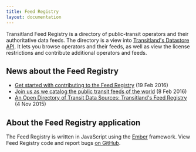```yaml
---
title: Feed Registry
layout: documentation
---
```


Transitland Feed Registry is a directory of public-transit operators and their authoritative data feeds. The directory is a view into [Transitland's Datastore API](/documentation/datastore/). It lets you browse operators and their feeds, as well as view the license restrictions and contribute additional operators and feeds.

## News about the Feed Registry

<ul class="all-links">
  <li><a href="/news/2016/02/19/get-started-add-feeds.html">Get started with contributing to the Feed Registry</a> (19 Feb 2016)</li>
  <li><a href="/news/2016/02/08/help-us-catalog-the-transit-feeds-of-the-world.html">Join us as we catalog the public transit feeds of the world</a> (8 Feb 2016)</li>
  <li><a href="/news/2015/11/04/feed-registry.html">An Open Directory of Transit Data Sources: Transitland's Feed Registry</a> (4 Nov 2015)</li>
</ul>

## About the Feed Registry application

The Feed Registry is written in JavaScript using the [Ember](http://www.emberjs.com) framework. View Feed Registry code and report bugs [on GitHub](http://github.com/transitland/feed-registry).
